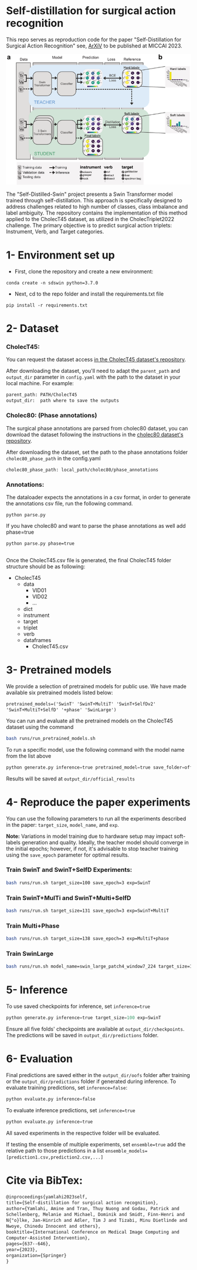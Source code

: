 # Self-distillation for surgical action recognition

This repo serves as reproduction code for the paper "Self-Distillation for Surgical Action Recognition" see, [ArXiV](https://arxiv.org/abs/2303.12915) to be published at MICCAI 2023.

![](./figures/concept_overview.png)

<!-- <p align="center">
  <img src="./figures/concept_overview.png" alt="Figure">
</p> -->

The "Self-Distilled-Swin" project presents a Swin Transformer model trained through self-distillation. This approach is specifically designed to address challenges related to high number of classes, class imbalance and label ambiguity. The repository contains the implementation of this method applied to the CholecT45 dataset, as utilized in the CholecTriplet2022 challenge. The primary objective is to predict surgical action triplets: Instrument, Verb, and Target categories.

# 1- Environment set up

* First, clone the repository and create a new environment:
```
conda create -n sdswin python=3.7.0
```
* Next, cd to the repo folder and install the requirements.txt file
```
pip install -r requirements.txt
```


# 2- Dataset
### **CholecT45:** 
You can request the dataset access [in the CholecT45 dataset's repository](https://github.com/CAMMA-public/cholect45).


After downloading the dataset, you'll need to adapt the `parent_path` and `output_dir` parameter in `config.yaml` with the path to the dataset in your local machine. For example:

```
parent_path: PATH/CholecT45
output_dir:  path where to save the outputs
```


### **Cholec80:** (Phase annotations)
The surgical phase annotations are parsed from cholec80 dataset, you can download the dataset following the instructions in the [cholec80 dataset's repository](https://github.com/CAMMA-public/TF-Cholec80).

After downloading the dataset, set the path to the phase annotations folder `cholec80_phase_path` in the config.yaml

```
cholec80_phase_path: local_path/cholec80/phase_annotations
```

### **Annotations:** 
The dataloader expects the annotations in a csv format, in order to generate the annotations csv file, run the following command.

```
python parse.py
```

If you have cholec80 and want to parse the phase annotations as well add phase=true

```
python parse.py phase=true
    
```


Once the CholecT45.csv file is generated, the final CholecT45 folder structure should be as following:
- CholecT45
  - data
    - VID01
    - VID02
    - ...
  - dict
  - instrument
  - target
  - triplet
  - verb
  - dataframes
    - CholecT45.csv


# 3- Pretrained models
We provide a selection of pretrained models for public use. We have made available six pretrained models listed below:
```
pretrained_models=('SwinT' 'SwinT+MultiT' 'SwinT+SelfDv2' 'SwinT+MultiT+SelfD' '+phase' 'SwinLarge')
```

You can run and evaluate all the pretrained models on the CholecT45 dataset using the command
```bash
bash runs/run_pretrained_models.sh
```

To run a specific model, use the following command with the model name from the list above

```python
python generate.py inference=true pretrained_model=true save_folder=official_results exp=model_name_from_the_list
```
Results will be saved at `output_dir/official_results`

# 4- Reproduce the paper experiments


You can use the following parameters to run all the experiments described in the paper: `target_size`, `model_name`, and `exp`.

**Note:** Variations in model training due to hardware setup may impact soft-labels generation and quality. Ideally, the teacher model should converge in the initial epochs; however, if not, it's advisable to stop teacher training using the `save_epoch` parameter for optimal results.

### Train SwinT and SwinT+SelfD Experiments:
```bash
bash runs/run.sh target_size=100 save_epoch=3 exp=SwinT

```
### Train SwinT+MulTi and SwinT+Multi+SelfD
```bash
bash runs/run.sh target_size=131 save_epoch=3 exp=SwinT+MultiT
```
### Train Multi+Phase
```bash
bash runs/run.sh target_size=138 save_epoch=3 exp=MultiT+phase
```
### Train SwinLarge
```bash
bash runs/run.sh model_name=swin_large_patch4_window7_224 target_size=131 save_epoch=3 exp=SwinLarge
```


# 5- Inference
To use saved checkpoints for inference, set `inference=true`
```python
python generate.py inference=true target_size=100 exp=SwinT
```

Ensure all five folds' checkpoints are available at `output_dir/checkpoints`. The predictions will be saved in `output_dir/predictions` folder.


# 6- Evaluation
Final predictions are saved either in the `output_dir/oofs` folder after training or the `output_dir/predictions` folder if generated during inference. To evaluate training predictions, set `inference=false`:



```python
python evaluate.py inference=false
```
To evaluate inference predictions, set `inference=true`
```python
python evaluate.py inference=true
```
All saved experiments in the respective folder will be evaluated.

If testing the ensemble of multiple experiments, set `ensemble=true` add the relative path to those predictions in a list `ensemble_models=[prediction1.csv,prediction2.csv,...]`


# Cite via BibTex:

```
@inproceedings{yamlahi2023self,
title={Self-distillation for surgical action recognition},
author={Yamlahi, Amine and Tran, Thuy Nuong and Godau, Patrick and Schellenberg, Melanie and Michael, Dominik and Smidt, Finn-Henri and N{"o}lke, Jan-Hinrich and Adler, Tim J and Tizabi, Minu Dietlinde and Nwoye, Chinedu Innocent and others},
booktitle={International Conference on Medical Image Computing and Computer-Assisted Intervention},
pages={637--646},
year={2023},
organization={Springer}
}
```